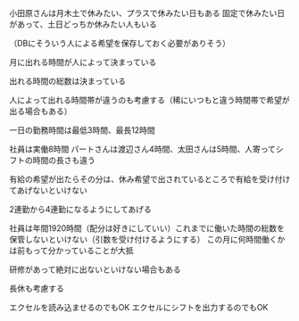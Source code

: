 小田原さんは月木土で休みたい、プラスで休みたい日もある
固定で休みたい日があって、土日どっちか休みたい人もいる

（DBにそういう人による希望を保存しておく必要がありそう）

月に出れる時間が人によって決まっている


出れる時間の総数は決まっている

人によって出れる時間帯が違うのも考慮する（稀にいつもと違う時間帯で希望が出る場合もある）


一日の勤務時間は最低3時間、最長12時間

社員は実働8時間
パートさんは渡辺さん4時間、太田さんは5時間、人寄ってシフトの時間の長さも違う

有給の希望が出たらその分は、休み希望で出されているところで有給を受け付けてあげないといけない

2連勤から4連勤になるようにしてあげる

社員は年間1920時間（配分は好きにしていい）これまでに働いた時間の総数を保管しないといけない（引数を受け付けるようにする）
この月に何時間働くかは前もって分かっていることが大抵

研修があって絶対に出ないといけない場合もある

長休も考慮する

エクセルを読み込ませるのでもOK
エクセルにシフトを出力するのでもOK
